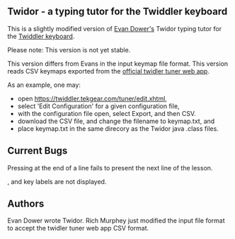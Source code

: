 ## Twidor - a typing tutor for the Twiddler keyboard

This is a slightly modified version of [Evan Dower's](https://github.com/evantd) Twidor
typing tutor for the [Twiddler keyboard](https://twiddler.tekgear.com/).

Please note: This version is not yet stable.

This version differs from Evans in the input keymap file format.
This version reads CSV keymaps exported from
the [official twidler tuner web app](https://twiddler.tekgear.com/tuner/edit.xhtml).

As an example, one may:
* open https://twiddler.tekgear.com/tuner/edit.xhtml,
* select 'Edit Configuration' for a given configuration file,
* with the configuration file open, select Export, and then CSV.
* download the CSV file, and change the filename to keymap.txt, and
* place keymap.txt in the same direcory as the Twidor java .class files.
  
## Current Bugs

Pressing <enter> at the end of a line fails to present the next
line of the lesson.

<space>, <backspace> and <enter> key labels are not displayed.

## Authors

Evan Dower wrote Twidor.  Rich Murphey just modified the input file
format to accept the twidler tuner web app CSV format.
